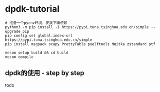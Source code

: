 # dpdk-tutorial

```shell
# 准备一个pyenv环境，安装下面依赖
python3 -m pip install -i https://pypi.tuna.tsinghua.edu.cn/simple --upgrade pip
pip config set global.index-url https://pypi.tuna.tsinghua.edu.cn/simple
pip install msgpack scapy PrettyTable pyelftools Nuitka zstandard ptf

meson setup build && cd build
meson compile
```

## dpdk的使用 - step by step

todo
